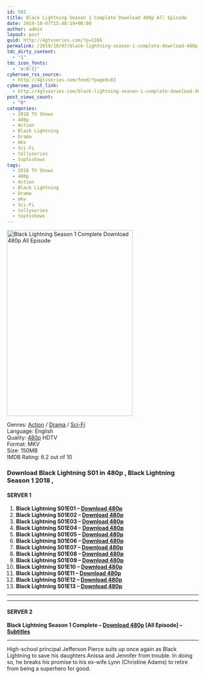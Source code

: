 ```yaml
---
id: 502
title: Black Lightning Season 1 Complete Download 480p All Episode
date: 2019-10-07T15:48:19+00:00
author: admin
layout: post
guid: http://4gtvseries.com/?p=1165
permalink: /2019/10/07/black-lightning-season-1-complete-download-480p-all-episode-2/
tdc_dirty_content:
  - "1"
tdc_icon_fonts:
  - 'a:0:{}'
cyberseo_rss_source:
  - http://4gtvseries.com/feed/?paged=83
cyberseo_post_link:
  - http://4gtvseries.com/black-lightning-season-1-complete-download-480p-all-episode/
post_views_count:
  - "0"
categories:
  - 2018 TV Shows
  - 480p
  - Action
  - Black Lightning
  - Drama
  - mkv
  - Sci-Fi
  - tellyseries
  - toptvshows
tags:
  - 2018 TV Shows
  - 480p
  - Action
  - Black Lightning
  - Drama
  - mkv
  - Sci-Fi
  - tellyseries
  - toptvshows
---
```

<img loading="lazy" class="aligncenter" src="https://3.bp.blogspot.com/-xKpVJ1WIveM/XZteCwSeSEI/AAAAAAAAAZk/jz7kf5c2JWEgoP2-tJ4kobWFRfnx45NTgCK4BGAYYCw/s1600/Black%2BLightning%2BSeason%2B1.jpg" alt="Black Lightning Season 1 Complete Download 480p All Episode" width="330" height="488" />

Genres: <a href="http://4gtvseries.com/tag/action/" data-wpel-link="internal">Action</a> /&nbsp;<a href="http://4gtvseries.com/tag/drama/" data-wpel-link="internal">Drama</a> / <a href="http://4gtvseries.com/tag/sci-fi/" data-wpel-link="internal">Sci-Fi</a>  
Language: English  
Quality:&nbsp;<a href="http://4gtvseries.com/tag/480p/" data-wpel-link="internal">480p</a>&nbsp;HDTV  
Format: MKV  
Size: 150MB  
IMDB Rating: 6.2 out of 10

### **Download Black Lightning S01 in 480p , Black Lightning Season 1 2018 ,&nbsp;**

#### <span><strong>SERVER 1</strong></span>

  1. **Black Lightning S01E01 – <a href="http://slink.dl480p.xyz/rnwY" data-wpel-link="external" target="_blank" rel="nofollow external noopener noreferrer" class="wpel-icon-left"><i class="wpel-icon fa fa-download" aria-hidden="true"></i>Download 480p</a>**
  2. **Black Lightning S01E02 – <a href="http://slink.dl480p.xyz/y5e8dCgz" data-wpel-link="external" target="_blank" rel="nofollow external noopener noreferrer" class="wpel-icon-left"><i class="wpel-icon fa fa-download" aria-hidden="true"></i>Download 480p</a>**
  3. **Black Lightning S01E03 – <a href="http://slink.dl480p.xyz/w6nXKD" data-wpel-link="external" target="_blank" rel="nofollow external noopener noreferrer" class="wpel-icon-left"><i class="wpel-icon fa fa-download" aria-hidden="true"></i>Download 480p</a>**
  4. **Black Lightning S01E04 – <a href="http://slink.dl480p.xyz/SKhoDQ" data-wpel-link="external" target="_blank" rel="nofollow external noopener noreferrer" class="wpel-icon-left"><i class="wpel-icon fa fa-download" aria-hidden="true"></i>Download 480p</a>**
  5. **Black Lightning S01E05 – <a href="http://slink.dl480p.xyz/69bX" data-wpel-link="external" target="_blank" rel="nofollow external noopener noreferrer" class="wpel-icon-left"><i class="wpel-icon fa fa-download" aria-hidden="true"></i>Download 480p</a>**
  6. **Black Lightning S01E06 – <a href="http://slink.dl480p.xyz/XVh7HjVr" data-wpel-link="external" target="_blank" rel="nofollow external noopener noreferrer" class="wpel-icon-left"><i class="wpel-icon fa fa-download" aria-hidden="true"></i>Download 480p</a>**
  7. **Black Lightning S01E07 – <a href="http://slink.dl480p.xyz/e5GKhJK9" data-wpel-link="external" target="_blank" rel="nofollow external noopener noreferrer" class="wpel-icon-left"><i class="wpel-icon fa fa-download" aria-hidden="true"></i>Download 480p</a>**
  8. **Black Lightning S01E08 – <a href="http://slink.dl480p.xyz/UeI0Giua" data-wpel-link="external" target="_blank" rel="nofollow external noopener noreferrer" class="wpel-icon-left"><i class="wpel-icon fa fa-download" aria-hidden="true"></i>Download 480p</a>**
  9. **Black Lightning S01E09 – <a href="http://slink.dl480p.xyz/5Zqhf" data-wpel-link="external" target="_blank" rel="nofollow external noopener noreferrer" class="wpel-icon-left"><i class="wpel-icon fa fa-download" aria-hidden="true"></i>Download 480p</a>**
 10. **Black Lightning S01E10 – <a href="http://slink.dl480p.xyz/HLyp" data-wpel-link="external" target="_blank" rel="nofollow external noopener noreferrer" class="wpel-icon-left"><i class="wpel-icon fa fa-download" aria-hidden="true"></i>Download 480p</a>**
 11. **Black Lightning S01E11 – <a href="http://slink.dl480p.xyz/DkueLLpT" data-wpel-link="external" target="_blank" rel="nofollow external noopener noreferrer" class="wpel-icon-left"><i class="wpel-icon fa fa-download" aria-hidden="true"></i>Download 480p</a>**
 12. **Black Lightning S01E12 – <a href="http://slink.dl480p.xyz/w3edg" data-wpel-link="external" target="_blank" rel="nofollow external noopener noreferrer" class="wpel-icon-left"><i class="wpel-icon fa fa-download" aria-hidden="true"></i>Download 480p</a>**
 13. **Black Lightning S01E13 – <a href="http://slink.dl480p.xyz/28VUk" data-wpel-link="external" target="_blank" rel="nofollow external noopener noreferrer" class="wpel-icon-left"><i class="wpel-icon fa fa-download" aria-hidden="true"></i>Download 480p</a>**

* * *

* * *

#### <span><strong>SERVER 2</strong></span>

**Black Lightning Season 1 Complete – <a href="http://dl480p.xyz/954/" data-wpel-link="external" target="_blank" rel="nofollow external noopener noreferrer" class="wpel-icon-left"><i class="wpel-icon fa fa-download" aria-hidden="true"></i>Download 480p</a> [All Episode] – <a href="https://subscene.com/subtitles/black-lightning-first-season" data-wpel-link="external" target="_blank" rel="nofollow external noopener noreferrer" class="wpel-icon-left"><i class="wpel-icon fa fa-download" aria-hidden="true"></i>Subtitles</a>**

* * *

High-school principal Jefferson Pierce suits up once again as Black Lightning to save his daughters Anissa and Jennifer from trouble. In doing so, he breaks his promise to his ex-wife Lynn (Christine Adams) to retire from being a superhero for good.

<div align="center">
</div>